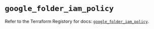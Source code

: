# `google_folder_iam_policy`

Refer to the Terraform Registory for docs: [`google_folder_iam_policy`](https://www.terraform.io/docs/providers/google/r/folder_iam_policy).
